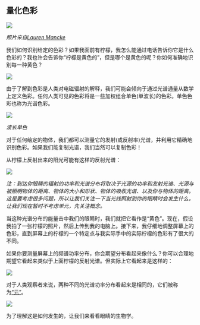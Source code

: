 ## 量化色彩

![](https://yylifen.github.io/color-from-hexcodes-to-eyeballs/color/image/lemon.png)

*照片来自[Lauren Mancke](https://unsplash.com/photos/sil2Hx4iupI)*

我们如何识别给定的色彩？如果我面前有柠檬，我怎么能通过电话告诉你它是什么色彩的？我也许会告诉你“柠檬是黄色的”，但是哪个是黄色的呢？你如何准确地识别每一种黄色？

![](https://yylifen.github.io/color-from-hexcodes-to-eyeballs/color/image/Yellows.png)

由于了解到色彩是人类对电磁辐射的解释，我们可能会倾向于通过光谱通量从数学上定义色彩。任何人类可见的色彩将是一些加权组合单色(单波长)的色彩。单色色彩也称为光谱色彩。

![](https://yylifen.github.io/color-from-hexcodes-to-eyeballs/color/image/Rainbow.png)

*波长单色*

对于任何给定的物体，我们都可以测量它的发射(或反射率)光谱，并利用它精确地识别色彩。如果我们能复制光谱，我们当然可以复制色彩！

从柠檬上反射出来的阳光可能有这样的反射光谱：

![](https://yylifen.github.io/color-from-hexcodes-to-eyeballs/color/image/ReflectanceSpectrum.png)

*注：到达你眼睛的辐射的功率和光谱分布将取决于光源的功率和发射光谱、光源与被照明物体的距离、物体的大小和形状、物体的吸收光谱、以及你与物体的距离。这是要考虑很多问题，所以让我们关注一下当光线照射到你的眼睛时会发生什么。让我们现在暂时不考虑单元，先关注概念。*

当这种光谱分布的能量击中我们的眼睛时，我们就把它看作是“黄色”。现在，假设我拍了一张柠檬的照片，然后上传到我的电脑上。接下来，我仔细地调整屏幕上的色彩，直到屏幕上的柠檬的一个特定点与我实际手中的实际柠檬的色彩有了很大的不同。

如果你要测量屏幕上的频谱功率分布，你会期望分布看起来像什么？你可以合理地期望它看起来类似于上面柠檬的反射光谱。但实际上它看起来是这样的：

![](https://yylifen.github.io/color-from-hexcodes-to-eyeballs/color/image/EmissionSpectrum.png)

对于人类观察者来说，两种不同的光谱功率分布看起来是相同的，它们被称为[“元”](https://en.wikipedia.org/wiki/Metamerism_\(color\))。

![](https://yylifen.github.io/color-from-hexcodes-to-eyeballs/color/image/Metamers1.png)

为了理解这是如何发生的，让我们来看看眼睛的生物学。

